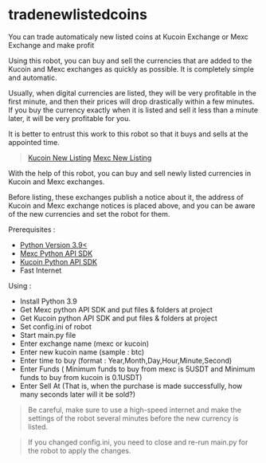# tradenewlistedcoins
You can trade automaticaly new listed coins at Kucoin Exchange or Mexc Exchange and make profit

Using this robot, you can buy and sell the currencies that are added to the Kucoin and Mexc exchanges as quickly as possible.
It is completely simple and automatic.

Usually, when digital currencies are listed, they will be very profitable in the first minute, and then their prices will drop drastically within a few minutes.
If you buy the currency exactly when it is listed and sell it less than a minute later, it will be very profitable for you.

It is better to entrust this work to this robot so that it buys and sells at the appointed time.

> [Kucoin New Listing](https://www.kucoin.com/news/categories/listing)
> [Mexc New Listing](https://support.mexc.com/hc/en-001/sections/360000547811-New-Listings)

With the help of this robot, you can buy and sell newly listed currencies in Kucoin and Mexc exchanges.

Before listing, these exchanges publish a notice about it, the address of Kucoin and Mexc exchange notices is placed above, and you can be aware of the new currencies and set the robot for them.

Prerequisites :
* [Python Version 3.9<](https://www.python.org/)
* [Mexc Python API SDK](https://github.com/mxcdevelop/mexc-api-sdk)
* [Kucoin Python API SDK](https://github.com/Kucoin/kucoin-python-sdk)
* Fast Internet

Using :
* Install Python 3.9
* Get Mexc python API SDK and put files & folders at project
* Get Kucoin python API SDK and put files & folders at project
* Set config.ini of robot
* Start main.py file
* Enter exchange name (mexc or kucoin)
* Enter new kucoin name (sample : btc)
* Enter time to buy (format : Year,Month,Day,Hour,Minute,Second)
* Enter Funds ( Minimum funds to buy from mexc is 5USDT and Minimum funds to buy from kucoin is 0.1USDT)
* Enter Sell At (That is, when the purchase is made successfully, how many seconds later will it be sold?) 

> Be careful, make sure to use a high-speed internet and make the settings of the robot several minutes before the new currency is listed.

>If you changed config.ini, you need to close and re-run main.py for the robot to apply the changes.
